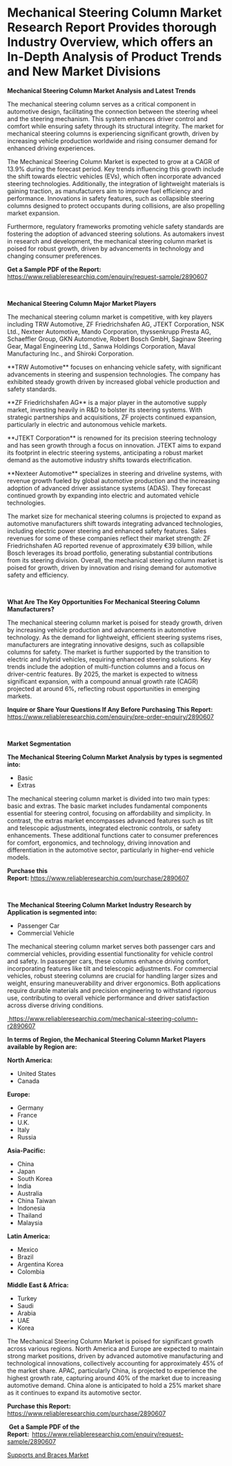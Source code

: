 <p><h1>Mechanical Steering Column Market Research Report Provides thorough Industry Overview, which offers an In-Depth Analysis of Product Trends and New Market Divisions</h1></p><p><strong>Mechanical Steering Column Market Analysis and Latest Trends</strong></p>
<p><p>The mechanical steering column serves as a critical component in automotive design, facilitating the connection between the steering wheel and the steering mechanism. This system enhances driver control and comfort while ensuring safety through its structural integrity. The market for mechanical steering columns is experiencing significant growth, driven by increasing vehicle production worldwide and rising consumer demand for enhanced driving experiences.</p><p>The Mechanical Steering Column Market is expected to grow at a CAGR of 13.9% during the forecast period. Key trends influencing this growth include the shift towards electric vehicles (EVs), which often incorporate advanced steering technologies. Additionally, the integration of lightweight materials is gaining traction, as manufacturers aim to improve fuel efficiency and performance. Innovations in safety features, such as collapsible steering columns designed to protect occupants during collisions, are also propelling market expansion. </p><p>Furthermore, regulatory frameworks promoting vehicle safety standards are fostering the adoption of advanced steering solutions. As automakers invest in research and development, the mechanical steering column market is poised for robust growth, driven by advancements in technology and changing consumer preferences.</p></p>
<p><strong>Get a Sample PDF of the Report:&nbsp;</strong> <a href="https://www.reliableresearchiq.com/enquiry/request-sample/2890607?utm_campaign=3100&utm_medium=2&utm_source=Github&utm_content=ia&utm_term=14032025&utm_id=mechanical-steering-column">https://www.reliableresearchiq.com/enquiry/request-sample/2890607</a></p>
<p>&nbsp;</p>
<p><strong>Mechanical Steering Column Major Market Players</strong></p>
<p><p>The mechanical steering column market is competitive, with key players including TRW Automotive, ZF Friedrichshafen AG, JTEKT Corporation, NSK Ltd., Nexteer Automotive, Mando Corporation, thyssenkrupp Presta AG, Schaeffler Group, GKN Automotive, Robert Bosch GmbH, Saginaw Steering Gear, Magal Engineering Ltd., Sanwa Holdings Corporation, Maval Manufacturing Inc., and Shiroki Corporation. </p><p>**TRW Automotive** focuses on enhancing vehicle safety, with significant advancements in steering and suspension technologies. The company has exhibited steady growth driven by increased global vehicle production and safety standards.</p><p>**ZF Friedrichshafen AG** is a major player in the automotive supply market, investing heavily in R&D to bolster its steering systems. With strategic partnerships and acquisitions, ZF projects continued expansion, particularly in electric and autonomous vehicle markets.</p><p>**JTEKT Corporation** is renowned for its precision steering technology and has seen growth through a focus on innovation. JTEKT aims to expand its footprint in electric steering systems, anticipating a robust market demand as the automotive industry shifts towards electrification.</p><p>**Nexteer Automotive** specializes in steering and driveline systems, with revenue growth fueled by global automotive production and the increasing adoption of advanced driver assistance systems (ADAS). They forecast continued growth by expanding into electric and automated vehicle technologies.</p><p>The market size for mechanical steering columns is projected to expand as automotive manufacturers shift towards integrating advanced technologies, including electric power steering and enhanced safety features. Sales revenues for some of these companies reflect their market strength: ZF Friedrichshafen AG reported revenue of approximately €39 billion, while Bosch leverages its broad portfolio, generating substantial contributions from its steering division. Overall, the mechanical steering column market is poised for growth, driven by innovation and rising demand for automotive safety and efficiency.</p></p>
<p>&nbsp;</p>
<p><strong>What Are The Key Opportunities For Mechanical Steering Column Manufacturers?</strong></p>
<p><p>The mechanical steering column market is poised for steady growth, driven by increasing vehicle production and advancements in automotive technology. As the demand for lightweight, efficient steering systems rises, manufacturers are integrating innovative designs, such as collapsible columns for safety. The market is further supported by the transition to electric and hybrid vehicles, requiring enhanced steering solutions. Key trends include the adoption of multi-function columns and a focus on driver-centric features. By 2025, the market is expected to witness significant expansion, with a compound annual growth rate (CAGR) projected at around 6%, reflecting robust opportunities in emerging markets.</p></p>
<p><strong>Inquire or Share Your Questions If Any Before Purchasing This Report:</strong> <a href="https://www.reliableresearchiq.com/enquiry/pre-order-enquiry/2890607?utm_campaign=3100&utm_medium=2&utm_source=Github&utm_content=ia&utm_term=14032025&utm_id=mechanical-steering-column">https://www.reliableresearchiq.com/enquiry/pre-order-enquiry/2890607</a></p>
<p>&nbsp;</p>
<p><strong>Market Segmentation</strong></p>
<p><strong>The Mechanical Steering Column Market Analysis by types is segmented into:</strong></p>
<p><ul><li>Basic</li><li>Extras</li></ul></p>
<p><p>The mechanical steering column market is divided into two main types: basic and extras. The basic market includes fundamental components essential for steering control, focusing on affordability and simplicity. In contrast, the extras market encompasses advanced features such as tilt and telescopic adjustments, integrated electronic controls, or safety enhancements. These additional functions cater to consumer preferences for comfort, ergonomics, and technology, driving innovation and differentiation in the automotive sector, particularly in higher-end vehicle models.</p></p>
<p><strong>Purchase this Report:&nbsp;</strong><a href="https://www.reliableresearchiq.com/purchase/2890607?utm_campaign=3100&utm_medium=2&utm_source=Github&utm_content=ia&utm_term=14032025&utm_id=mechanical-steering-column">https://www.reliableresearchiq.com/purchase/2890607</a></p>
<p>&nbsp;</p>
<p><strong>The Mechanical Steering Column Market Industry Research by Application is segmented into:</strong></p>
<p><ul><li>Passenger Car</li><li>Commercial Vehicle</li></ul></p>
<p><p>The mechanical steering column market serves both passenger cars and commercial vehicles, providing essential functionality for vehicle control and safety. In passenger cars, these columns enhance driving comfort, incorporating features like tilt and telescopic adjustments. For commercial vehicles, robust steering columns are crucial for handling larger sizes and weight, ensuring maneuverability and driver ergonomics. Both applications require durable materials and precision engineering to withstand rigorous use, contributing to overall vehicle performance and driver satisfaction across diverse driving conditions.</p></p>
<p><a href="https://www.reliableresearchiq.com/mechanical-steering-column-r2890607?utm_campaign=3100&utm_medium=2&utm_source=Github&utm_content=ia&utm_term=14032025&utm_id=mechanical-steering-column">&nbsp;https://www.reliableresearchiq.com/mechanical-steering-column-r2890607</a></p>
<p><strong>In terms of Region, the Mechanical Steering Column Market Players available by Region are:</strong></p>
<p>
    <p> <strong> North America: </strong>
        <ul>
            <li>United States</li>
            <li>Canada</li>
        </ul>
        </p> 
    <p> <strong> Europe: </strong>
        <ul>
            <li>Germany</li>
            <li>France</li>
            <li>U.K.</li>
            <li>Italy</li>
            <li>Russia</li>
        </ul>
        </p> 
    <p> <strong> Asia-Pacific: </strong>
        <ul>
            <li>China</li>
            <li>Japan</li>
            <li>South Korea</li>
            <li>India</li>
            <li>Australia</li>
            <li>China Taiwan</li>
            <li>Indonesia</li>
            <li>Thailand</li>
            <li>Malaysia</li>
        </ul>
        </p> 
    <p> <strong> Latin America: </strong>
        <ul>
            <li>Mexico</li>
            <li>Brazil</li>
            <li>Argentina Korea</li>
            <li>Colombia</li>
        </ul>
        </p> 
    <p> <strong> Middle East & Africa: </strong>
        <ul>
            <li>Turkey</li>
            <li>Saudi</li>
            <li>Arabia</li>
            <li>UAE</li>
            <li>Korea</li>
        </ul>
    </p>
    </p>
<p><p>The Mechanical Steering Column Market is poised for significant growth across various regions. North America and Europe are expected to maintain strong market positions, driven by advanced automotive manufacturing and technological innovations, collectively accounting for approximately 45% of the market share. APAC, particularly China, is projected to experience the highest growth rate, capturing around 40% of the market due to increasing automotive demand. China alone is anticipated to hold a 25% market share as it continues to expand its automotive sector.</p></p>
<p><strong>Purchase this Report: </strong><a href="https://www.reliableresearchiq.com/purchase/2890607?utm_campaign=3100&utm_medium=2&utm_source=Github&utm_content=ia&utm_term=14032025&utm_id=mechanical-steering-column">https://www.reliableresearchiq.com/purchase/2890607</a></p>
<p>&nbsp;<strong>Get a Sample PDF of the Report:&nbsp;&nbsp;</strong><a href="https://www.reliableresearchiq.com/enquiry/request-sample/2890607?utm_campaign=3100&utm_medium=2&utm_source=Github&utm_content=ia&utm_term=14032025&utm_id=mechanical-steering-column">https://www.reliableresearchiq.com/enquiry/request-sample/2890607</a></p>
<p><strong></strong></p>
<p><p><a href="https://github.com/balapopepi/Market-Research-Report-List-1/blob/main/supports-and-braces-market.md?utm_campaign=3100&utm_medium=2&utm_source=Github&utm_content=ia&utm_term=14032025&utm_id=mechanical-steering-column">Supports and Braces Market</a></p></p>